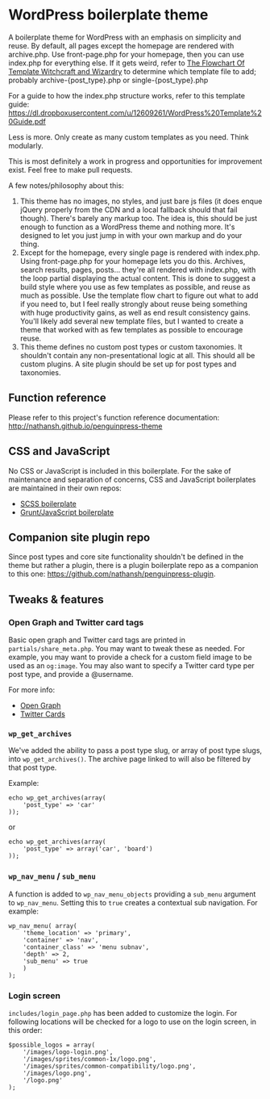 # WordPress boilerplate theme

A boilerplate theme for WordPress with an emphasis on simplicity and reuse. By default, all pages except the homepage are rendered with archive.php. Use front-page.php for your homepage, then you can use index.php for everything else. If it gets weird, refer to [The Flowchart Of Template Witchcraft and Wizardry](http://codex.wordpress.org/File:wp-template-hierarchy.jpg) to determine which template file to add; probably archive-{post_type}.php or single-{post_type}.php

For a guide to how the index.php structure works, refer to this template guide: https://dl.dropboxusercontent.com/u/12609261/WordPress%20Template%20Guide.pdf

Less is more. Only create as many custom templates as you need. Think modularly.

This is most definitely a work in progress and opportunities for improvement exist. Feel free to make pull requests.

A few notes/philosophy about this:

1. This theme has no images, no styles, and just bare js files (it does enque jQuery properly from the CDN and a local fallback should that fail though). There's barely any markup too. The idea is, this should be just enough to function as a WordPress theme and nothing more. It's designed to let you just jump in with your own markup and do your thing.
2. Except for the homepage, every single page is rendered with index.php. Using front-page.php for your homepage lets you do this. Archives, search results, pages, posts... they're all rendered with index.php, with the loop partial displaying the actual content. This is done to suggest a build style where you use as few templates as possible, and reuse as much as possible. Use the template flow chart to figure out what to add if you need to, but I feel really strongly about reuse being something with huge productivity gains, as well as end result consistency gains. You'll likely add several new template files, but I wanted to create a theme that worked with as few templates as possible to encourage reuse.
3. This theme defines no custom post types or custom taxonomies. It shouldn't contain any non-presentational logic at all. This should all be custom plugins. A site plugin should be set up for post types and taxonomies.

## Function reference
Please refer to this project's function reference documentation: http://nathansh.github.io/penguinpress-theme

## CSS and JavaScript
No CSS or JavaScript is included in this boilerplate. For the sake of maintenance and separation of concerns, CSS and JavaScript boilerplates are maintained in their own repos:

* [SCSS boilerplate](github.com/nathansh/sassyplate)
* [Grunt/JavaScript boilerplate](https://github.com/nathansh/gruntyplate)

## Companion site plugin repo

Since post types and core site functionality shouldn't be defined in the theme but rather a plugin, there is a plugin boilerplate repo as a companion to this one: https://github.com/nathansh/penguinpress-plugin.

## Tweaks & features

### Open Graph and Twitter card tags

Basic open graph and Twitter card tags are printed in `partials/share_meta.php`. You may want to tweak these as needed. For example, you may want to provide a check for a custom field image to be used as an `og:image`. You may also want to specify a Twitter card type per post type, and provide a @username.

For more info:
* [Open Graph](http://ogp.me/)
* [Twitter Cards](https://dev.twitter.com/cards/overview)

### `wp_get_archives`

We've added the ability to pass a post type slug, or array of post type slugs, into `wp_get_archives()`. The archive page
linked to will also be filtered by that post type.

Example:

	echo wp_get_archives(array(
		'post_type' => 'car'
	));

or

	echo wp_get_archives(array(
		'post_type' => array('car', 'board')
	));


### `wp_nav_menu` / `sub_menu`
A function is added to `wp_nav_menu_objects` providing a `sub_menu` argument to `wp_nav_menu`. Setting this to `true` creates a contextual sub navigation. For example:

	wp_nav_menu( array(
		'theme_location' => 'primary',
		'container' => 'nav',
		'container_class' => 'menu subnav',
		'depth' => 2,
		'sub_menu' => true
		)
	);


### Login screen

`includes/login_page.php` has been added to customize the login. For following locations will be checked for a logo to use on the login screen, in this order:

	$possible_logos = array(
		'/images/logo-login.png',
		'/images/sprites/common-1x/logo.png',
		'/images/sprites/common-compatibility/logo.png',
		'/images/logo.png',
		'/logo.png'
	);
